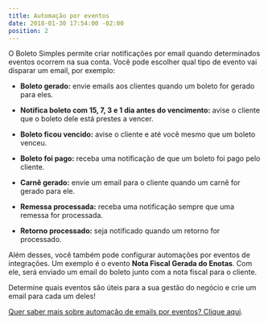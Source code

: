 ```yaml
---
title: Automação por eventos
date: 2018-01-30 17:54:00 -02:00
position: 2
---
```


O Boleto Simples permite criar notificações por email quando determinados eventos ocorrem na sua conta. Você pode escolher qual tipo de evento vai disparar um email, por exemplo:

* **Boleto gerado:** envie emails aos clientes quando um boleto for gerado para eles.

* **Notifica boleto com 15, 7, 3 e 1 dia antes do vencimento:** avise o cliente que o boleto dele está prestes a vencer.

* **Boleto ficou vencido:** avise o cliente e até você mesmo que um boleto venceu.

* **Boleto foi pago:** receba uma notificação de que um boleto foi pago pelo cliente.

* **Carnê gerado:** envie um email para o cliente quando um carnê for gerado para ele.

* **Remessa processada:** receba uma notificação sempre que uma remessa for processada.

* **Retorno processado:** seja notificado quando um retorno for processado.

Além desses, você também pode configurar automações por eventos de integrações. Um exemplo é o evento **Nota Fiscal Gerada do Enotas**. Com ele, será enviado um email do boleto junto com a nota fiscal para o cliente.

Determine quais eventos são úteis para a sua gestão do negócio e crie um email para cada um deles!

[Quer saber mais sobre automação de emails por eventos? Clique aqui](https://suporte.boletosimples.com.br/article/cyq0hd70db-como-enviar-notificacoes-automaticas-via-email).